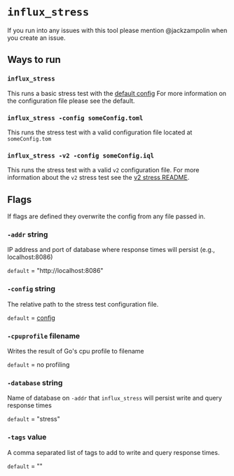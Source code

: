 # `influx_stress`

If you run into any issues with this tool please mention @jackzampolin when you create an issue.

## Ways to run

### `influx_stress`
This runs a basic stress test with the [default config](https://github.com/archsaber/influxdb/blob/master/stress/stress.toml) For more information on the configuration file please see the default.

### `influx_stress -config someConfig.toml`
This runs the stress test with a valid configuration file located at `someConfig.tom`

### `influx_stress -v2 -config someConfig.iql`
This runs the stress test with a valid `v2` configuration file. For more information about the `v2` stress test see the [v2 stress README](https://github.com/archsaber/influxdb/blob/master/stress/v2/README.md).

## Flags

If flags are defined they overwrite the config from any file passed in.

### `-addr` string
IP address and port of database where response times will persist (e.g., localhost:8086)

`default` = "http://localhost:8086"

### `-config` string
The relative path to the stress test configuration file.

`default` = [config](https://github.com/archsaber/influxdb/blob/master/stress/stress.toml)

### `-cpuprofile` filename
Writes the result of Go's cpu profile to filename

`default` = no profiling

### `-database` string
Name of database on `-addr` that `influx_stress` will persist write and query response times

`default` = "stress"

### `-tags` value
A comma separated list of tags to add to write and query response times.

`default` = ""
